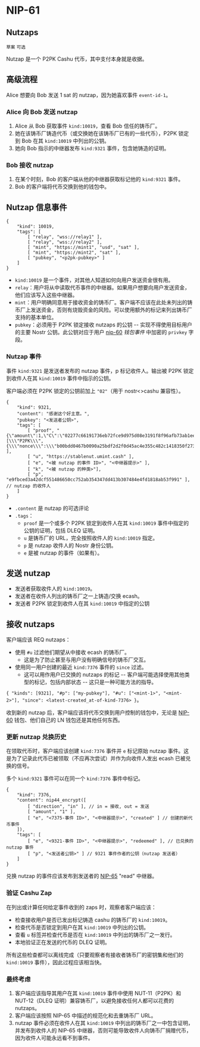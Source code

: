 NIP-61
======

Nutzaps
-------

`草案` `可选`

Nutzap 是一个 P2PK Cashu 代币，其中支付本身就是收据。

## 高级流程
Alice 想要向 Bob 发送 1 sat 的 nutzap，因为她喜欢事件 `event-id-1`。

### Alice 向 Bob 发送 nutzap
1. Alice 从 Bob 获取事件 `kind:10019`，查看 Bob 信任的铸币厂。
2. 她在该铸币厂铸造代币（或交换她在该铸币厂已有的一些代币），P2PK 锁定到 Bob 在其 `kind:10019` 中列出的公钥。
3. 她向 Bob 指示的中继器发布 `kind:9321` 事件，包含她铸造的证明。

### Bob 接收 nutzap
1. 在某个时刻，Bob 的客户端从他的中继器获取标记他的 `kind:9321` 事件。
2. Bob 的客户端将代币交换到他的钱包中。

## Nutzap 信息事件
```jsonc
{
    "kind": 10019,
    "tags": [
        [ "relay", "wss://relay1" ],
        [ "relay", "wss://relay2" ],
        [ "mint", "https://mint1", "usd", "sat" ],
        [ "mint", "https://mint2", "sat" ],
        [ "pubkey", "<p2pk-pubkey>" ]
    ]
}
```

* `kind:10019` 是一个事件，对其他人知道如何向用户发送资金很有用。
* `relay`：用户将从中读取代币事件的中继器。如果用户想要向用户发送资金，他们应该写入这些中继器。
* `mint`：用户明确同意用于接收资金的铸币厂。客户端不应该在此处未列出的铸币厂上发送资金，否则有烧毁资金的风险。可以使用额外的标记来列出铸币厂支持的基本单位。
* `pubkey`：必须用于 P2PK 锁定接收 nutzaps 的公钥 -- 实现不得使用目标用户的主要 Nostr 公钥。此公钥对应于用户 [nip-60](60_ZH.md) _钱包事件_ 中加密的 `privkey` 字段。

### Nutzap 事件
事件 `kind:9321` 是发送者发布的 nutzap 事件，p 标记收件人。输出被 P2PK 锁定到收件人在其 `kind:10019` 事件中指示的公钥。

客户端必须在 P2PK 锁定的公钥前加上 `"02"`（用于 nostr<>cashu 兼容性）。

```jsonc
{
    "kind": 9321,
    "content": "感谢这个好主意。",
    "pubkey": "<发送者公钥>",
    "tags": [
        [ "proof", "{\"amount\":1,\"C\":\"02277c66191736eb72fce9d975d08e3191f8f96afb73ab1eec37e4465683066d3f\",\"id\":\"000a93d6f8a1d2c4\",\"secret\":\"[\\\"P2PK\\\",{\\\"nonce\\\":\\\"b00bdd0467b0090a25bdf2d2f0d45ac4e355c482c1418350f273a04fedaaee83\\\",\\\"data\\\":\\\"02eaee8939e3565e48cc62967e2fde9d8e2a4b3ec0081f29eceff5c64ef10ac1ed\\\"}]\"}" ],
        [ "u", "https://stablenut.umint.cash" ],
        [ "e", "<被 nutzap 的事件 ID>", "<中继器提示>" ],
        [ "k", "<被 nutzap 的种类>"],
        [ "p", "e9fbced3a42dcf551486650cc752ab354347dd413b307484e4fd1818ab53f991" ], // nutzap 的收件人
    ]
}
```

* `.content` 是 nutzap 的可选评论
* `.tags`：
  * `proof` 是一个或多个 P2PK 锁定到收件人在其 `kind:10019` 事件中指定的公钥的证明，包括 DLEQ 证明。
  * `u` 是铸币厂的 URL，完全按照收件人的 `kind:10019` 指定。
  * `p` 是 nutzap 收件人的 Nostr 身份公钥。
  * `e` 是被 nutzap 的事件（如果有）。

## 发送 nutzap

* 发送者获取收件人的 `kind:10019`。
* 发送者在收件人列出的铸币厂之一上铸造/交换 ecash。
* 发送者 P2PK 锁定到收件人在其 `kind:10019` 中指定的公钥

## 接收 nutzaps

客户端应该 REQ nutzaps：
* 使用 `#u` 过滤他们期望从中接收 ecash 的铸币厂。
  * 这是为了防止甚至与用户没有明确信号的铸币厂交互。
* 使用同一用户创建的最近 `kind:7376` 事件的 `since` 过滤。
  * 这可以用作用户已交换的 nutzaps 的标记 -- 客户端可能选择使用其他类型的标记，包括内部状态 -- 这只是一种可能方法的指导。

`{ "kinds": [9321], "#p": ["my-pubkey"], "#u": ["<mint-1>", "<mint-2>"], "since": <latest-created_at-of-kind-7376> }`。

收到新的 nutzap 后，客户端应该将代币交换到用户控制的钱包中，无论是 [NIP-60](60_ZH.md) 钱包、他们自己的 LN 钱包还是其他任何东西。

### 更新 nutzap 兑换历史
在领取代币时，客户端应该创建 `kind:7376` 事件并 `e` 标记原始 nutzap 事件。这是为了记录此代币已被领取（不应再次尝试）并作为向收件人发出 ecash 已被兑换的信号。

多个 `kind:9321` 事件可以在同一个 `kind:7376` 事件中标记。

```jsonc
{
    "kind": 7376,
    "content": nip44_encrypt([
        [ "direction", "in" ], // in = 接收, out = 发送
        [ "amount", "1" ],
        [ "e", "<7375-事件 ID>", "<中继器提示>", "created" ] // 创建的新代币事件
    ]),
    "tags": [
        [ "e", "<9321-事件 ID>", "<中继器提示>", "redeemed" ], // 已兑换的 nutzap 事件
        [ "p", "<发送者公钥>" ] // 9321 事件作者的公钥（nutzap 发送者）
    ]
}
```

兑换 nutzap 的事件应该发布到发送者的 [NIP-65](65_ZH.md) "read" 中继器。

### 验证 Cashu Zap
在列出或计算任何给定事件收到的 zaps 时，观察者客户端应该：

* 检查接收用户是否已发出标记铸造 cashu 的铸币厂的 `kind:10019`。
* 检查代币是否锁定到用户在其 `kind:10019` 中列出的公钥。
* 查看 `u` 标签并检查代币是否在 `kind:10019` 中列出的铸币厂之一发行。
* 本地验证正在发送的代币的 DLEQ 证明。

所有这些检查都可以离线完成（只要观察者有接收者铸币厂的密钥集和他们的 `kind:10019` 事件），因此过程应该相当快。

### 最终考虑
1. 客户端应该指导其用户在其 `kind:10019` 事件中使用 NUT-11（P2PK）和 NUT-12（DLEQ 证明）兼容铸币厂，以避免接收任何人都可以花费的 nutzaps。
2. 客户端应该按照 NIP-65 中描述的规范化和去重铸币厂 URL。
3. nutzap 事件必须在收件人在其 `kind:10019` 中列出的铸币厂之一中包含证明，并发布到收件人的 NIP-65 中继器，否则可能导致收件人向铸币厂捐赠代币，因为收件人可能永远看不到事件。
